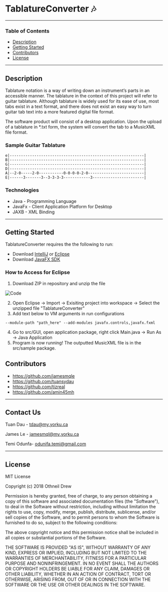 # TablatureConverter 🎶

---

### Table of Contents

- [Description](#description)
- [Getting Started](#getting-started)
- [Contributors](#contributors)
- [License](#license)

---

## Description
Tablature notation is a way of writing down an instrument’s parts in an accessible manner. The tablature in the context of this project will refer to guitar tablature. Although tablature is widely used for its ease of use, most tabs exist in a text format, and there does not exist an easy way to turn guitar tab text into a more featured digital file format.

The software product will consist of a desktop application. Upon the upload of a tablature in *.txt form, the system will convert the tab to a MusicXML file format.

### Sample Guitar Tablature

```
e|------------------------------------------------------------|
B|------------------------------------------------------------|
G|------------------------------------------------------------|
D|------------------------------------------------------------|
A|--2-0-----2-0-----------0-0-0-0-2-0-------------------------|
E|------3-------3--3-3-3-3------------3-----------------------|
```


### Technologies

- Java - Programming Language
- JavaFx - Client Application Platform for Desktop
- JAXB - XML Binding

---

## Getting Started

TablatureConverter requires the the following to run:
- Download [IntelliJ](https://www.jetbrains.com/idea/download/#section=windows) or [Eclipse](https://www.eclipse.org/downloads/)
- Download [JavaFX SDK](https://gluonhq.com/products/javafx/)


### How to Access for Eclipse

1. Download ZIP in repository and unzip the file

![Code](https://res.cloudinary.com/practicaldev/image/fetch/s--L5zkGG8u--/c_limit%2Cf_auto%2Cfl_progressive%2Cq_auto%2Cw_880/https://dev-to-uploads.s3.amazonaws.com/i/95r8bqqsnt0losag50b1.png)

2. Open Eclipse -> Import -> Exisiting project into workspace -> Select the unzipped file "TablatureConverter"
3. Add text below to VM arguments in run configurations
```
--module-path "path_here" --add-modules javafx.controls,javafx.fxml
```
4. Go to src/GUI, open application package, right click Main.java -> Run As -> Java Application
5. Program is now running! The outputted MusicXML file is in the src/sample package.

        
## Contributors

- https://github.com/jamesmqle
- https://github.com/tuansydau
- https://github.com/tizreal
- https://github.com/amin45mh

---

## Contact Us

Tuan Dau - tdau@my.yorku.ca

James Le - jamesmql@my.yorku.ca

Temi Odunfa- odunifa.temi@gmail.com

---

## License

MIT License

Copyright (c) 2018 Othneil Drew

Permission is hereby granted, free of charge, to any person obtaining a copy
of this software and associated documentation files (the "Software"), to deal
in the Software without restriction, including without limitation the rights
to use, copy, modify, merge, publish, distribute, sublicense, and/or sell
copies of the Software, and to permit persons to whom the Software is
furnished to do so, subject to the following conditions:

The above copyright notice and this permission notice shall be included in all
copies or substantial portions of the Software.

THE SOFTWARE IS PROVIDED "AS IS", WITHOUT WARRANTY OF ANY KIND, EXPRESS OR
IMPLIED, INCLUDING BUT NOT LIMITED TO THE WARRANTIES OF MERCHANTABILITY,
FITNESS FOR A PARTICULAR PURPOSE AND NONINFRINGEMENT. IN NO EVENT SHALL THE
AUTHORS OR COPYRIGHT HOLDERS BE LIABLE FOR ANY CLAIM, DAMAGES OR OTHER
LIABILITY, WHETHER IN AN ACTION OF CONTRACT, TORT OR OTHERWISE, ARISING FROM,
OUT OF OR IN CONNECTION WITH THE SOFTWARE OR THE USE OR OTHER DEALINGS IN THE
SOFTWARE.


